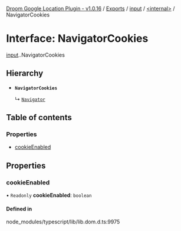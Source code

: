 [Droom Google Location Plugin - v1.0.16](../README.md) / [Exports](../modules.md) / [input](../modules/input.md) / [<internal\>](../modules/input._internal_.md) / NavigatorCookies

# Interface: NavigatorCookies

[input](../modules/input.md).[<internal>](../modules/input._internal_.md).NavigatorCookies

## Hierarchy

- **`NavigatorCookies`**

  ↳ [`Navigator`](input._internal_.Navigator.md)

## Table of contents

### Properties

- [cookieEnabled](input._internal_.NavigatorCookies.md#cookieenabled)

## Properties

### cookieEnabled

• `Readonly` **cookieEnabled**: `boolean`

#### Defined in

node_modules/typescript/lib/lib.dom.d.ts:9975

